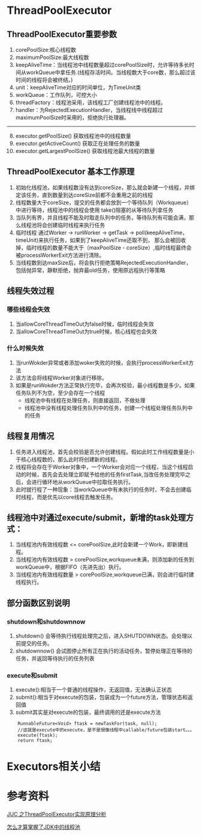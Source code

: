 # ThreadPoolExecutor
## ThreadPoolExecutor重要参数
1. corePoolSize:核心线程数
2. maximumPoolSize:最大线程数
3. keepAliveTime：当线程池中线程数量超过corePoolSize时，允许等待多长时间从workQueue中拿任务.(线程存活时间。当线程数大于core数，那么超过该时间的线程将会被终结。)
4. unit：keepAliveTime对应的时间单位，为TimeUnit类
5. workQueue：工作队列，可控大小
6. threadFactory：线程池采用，该线程工厂创建线程池中的线程。
7. handler：为RejectedExecutionHandler，当线程线中线程超过maximumPoolSize时采用的，拒绝执行处理器。
---
8. executor.getPoolSize() 获取线程池中的线程数量
9. executor.getActiveCount() 获取正在处理任务的数量
10. executor.getLargestPoolSize() 获取线程池最大线程的数量



## ThreadPoolExecutor 基本工作原理
1. 初始化线程池，如果线程数没有达到coreSize，那么就会新建一个线程，并绑定该任务，直到数量到达coreSize前都不会重用之前的线程
2. 线程数量大于coreSize，提交的任务都会放到一个等待队列（Workqueue）中进行等待，线程池中的线程会使用 take()阻塞的从等待队列拿任务
3. 当队列有界，并且线程不能及时取走队列中的任务，等待队列有可能会满，那么线程池将会创建临时线程来执行任务
4. 临时线程 通过Worker -> runWorker -> getTask -> poll(keepAliveTime，timeUnit)来执行任务，如果到了keepAliveTime还取不到，
那么会被回收掉，临时线程的数量不能大于（maxPoolSize - coreSize）,临时线程最终会被processWorkerExit方法进行清除。
5. 当线程数到达maxSize后，将会执行拒绝策略RejectedExecutionHandler，包括抛异常，静默拒绝，抛弃最old任务，使用原远程执行等策略



## 线程失效过程
### 哪些线程会失效
1. 当allowCoreThreadTimeOut为false时候，临时线程会失效
2. 当allowCoreThreadTimeOut为true时候，核心线程也会失效

### 什么时候失效
1. 当runWokder异常或者添加woker失败的时候，会执行processWorkerExit方法
2. 该方法会将线程Worker对象进行移除。
3. 如果是runWokder方法正常执行完毕，会再次校验，最小线程数是多少。如果任务队列不为空，至少会存在一个线程
   + 线程池中有线程在处理任务，则直接返回，不做处理
   + 线程池中没有线程处理任务队列中的任务，创建一个线程处理任务队列中的任务



## 线程复用情况
1. 任务进入线程池，首先会校验是否允许创建线程。假如此时工作线程数量是小于核心线程数的，那么此时将创建新的线程。
2. 线程将会存在于Worker对象中，一个Worker会对应一个线程，当这个线程启动的时候，首先会去处理立即赋予给他的任务firstTask,当改任务处理完毕之后，会进行循环地从workQueue中拉取任务执行。
3. 此时就行程了一种现象：当workQueue中有未执行的任务时，不会去创建临时线程，而是优先以core线程去触发任务。


## 线程池中对通过execute/submit，新增的task处理方式：
1. 当线程池内有效线程数 <= corePoolSize,此时会新建一个Work，即新建线程。
2. 当线程池内有效线程数 > corePoolSize,workqueue未满，则添加新的任务到workQueue中，根据FIFO（先进先出）执行。
3. 当线程池内有效线程数量 > corePoolSize,workqueue已满，则会进行临时建线程执行。




## 部分函数区别说明
### shutdown和shutdownnow
1. shutdown() 会等待执行线程处理完之后，进入SHUTDOWN状态。会处理以前提交的任务。
2. shutdownnow() 会试图停止所有正在执行的活动任务，暂停处理正在等待的任务，并返回等待执行的任务列表

### execute和submit
1. execute():相当于一个普通的线程操作，无返回值，无法确认正状态
2. submit():相当于对execute的包装，包装成为一个future方法，管理状态和返回值
3. submit其实是对execute的包装，最终调用的还是execute方法
```
    RunnableFuture<Void> ftask = newTaskFor(task, null);
    //这就是execute中的execute，是不是很像线程中callable/future包装start。。。
    execute(ftask); 
    return ftask;
```


# Executors相关小结






# 参考资料

[JUC 之ThreadPoolExecutor实现原理分析](https://mp.weixin.qq.com/s?__biz=Mzg5ODAwMTEyNA==&mid=2247483674&idx=1&sn=e491934e0c702f11765fffc569043e33&scene=21#wechat_redirect)

[怎么才算掌握了JDK中的线程池](https://mp.weixin.qq.com/s/vzKMNagVpweurpGxEJdStQ)
